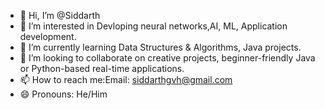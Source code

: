 - 👋 Hi, I’m @Siddarth
- 👀 I’m interested in Devloping neural networks,AI, ML, Application development.
- 🌱 I’m currently learning Data Structures & Algorithms, Java projects.
- 💞️ I’m looking to collaborate on creative projects, beginner-friendly Java or Python-based real-time applications.
- 📫 How to reach me:Email: siddarthgvh@gmail.com 
- 😄 Pronouns: He/Him


